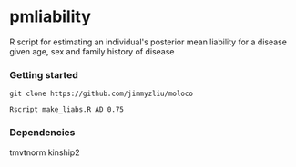 # pmliability
R script for estimating an individual's posterior mean liability for a disease given age, sex and family history of disease

### Getting started
```
git clone https://github.com/jimmyzliu/moloco

Rscript make_liabs.R AD 0.75
```

### Dependencies
tmvtnorm
kinship2

